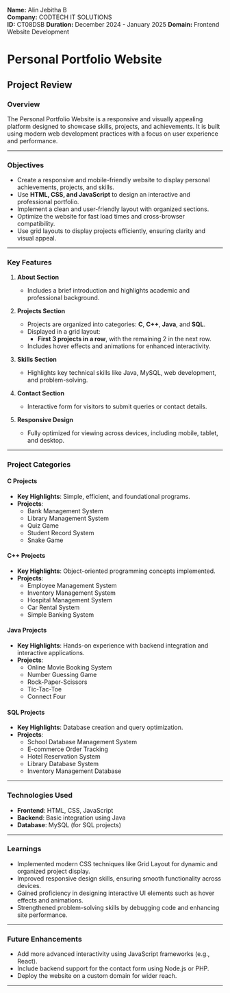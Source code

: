 **Name:** Alin Jebitha B  
**Company:** CODTECH IT SOLUTIONS  
**ID:** CT08DSB
**Duration:** December 2024 - January 2025
**Domain:** Frontend Website Development  
 
# Personal Portfolio Website

## **Project Review**

### **Overview**
The Personal Portfolio Website is a responsive and visually appealing platform designed to showcase skills, projects, and achievements. It is built using modern web development practices with a focus on user experience and performance.

---

### **Objectives**
- Create a responsive and mobile-friendly website to display personal achievements, projects, and skills.
- Use **HTML, CSS, and JavaScript** to design an interactive and professional portfolio.
- Implement a clean and user-friendly layout with organized sections.
- Optimize the website for fast load times and cross-browser compatibility.
- Use grid layouts to display projects efficiently, ensuring clarity and visual appeal.

---

### **Key Features**
1. **About Section**  
   - Includes a brief introduction and highlights academic and professional background.

2. **Projects Section**  
   - Projects are organized into categories: **C**, **C++**, **Java**, and **SQL**.  
   - Displayed in a grid layout:  
     - **First 3 projects in a row**, with the remaining 2 in the next row.
   - Includes hover effects and animations for enhanced interactivity.

3. **Skills Section**  
   - Highlights key technical skills like Java, MySQL, web development, and problem-solving.

4. **Contact Section**  
   - Interactive form for visitors to submit queries or contact details.

5. **Responsive Design**  
   - Fully optimized for viewing across devices, including mobile, tablet, and desktop.

---

### **Project Categories**

#### **C Projects**
- **Key Highlights**: Simple, efficient, and foundational programs.
- **Projects**:  
  - Bank Management System  
  - Library Management System  
  - Quiz Game  
  - Student Record System  
  - Snake Game  

#### **C++ Projects**
- **Key Highlights**: Object-oriented programming concepts implemented.  
- **Projects**:  
  - Employee Management System  
  - Inventory Management System  
  - Hospital Management System  
  - Car Rental System  
  - Simple Banking System  

#### **Java Projects**
- **Key Highlights**: Hands-on experience with backend integration and interactive applications.  
- **Projects**:  
  - Online Movie Booking System  
  - Number Guessing Game  
  - Rock-Paper-Scissors  
  - Tic-Tac-Toe  
  - Connect Four  

#### **SQL Projects**
- **Key Highlights**: Database creation and query optimization.  
- **Projects**:  
  - School Database Management System  
  - E-commerce Order Tracking  
  - Hotel Reservation System  
  - Library Database System  
  - Inventory Management Database  

---

### **Technologies Used**
- **Frontend**: HTML, CSS, JavaScript  
- **Backend**: Basic integration using Java  
- **Database**: MySQL (for SQL projects)  

---

### **Learnings**
- Implemented modern CSS techniques like Grid Layout for dynamic and organized project display.  
- Improved responsive design skills, ensuring smooth functionality across devices.  
- Gained proficiency in designing interactive UI elements such as hover effects and animations.  
- Strengthened problem-solving skills by debugging code and enhancing site performance.

---

### **Future Enhancements**
- Add more advanced interactivity using JavaScript frameworks (e.g., React).  
- Include backend support for the contact form using Node.js or PHP.  
- Deploy the website on a custom domain for wider reach.  

---
